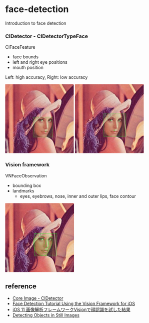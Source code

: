 # face-detection

Introduction to face detection 

### CIDetector - CIDetectorTypeFace
CIFaceFeature
- face bounds
- left and right eye positions
- mouth position

Left: high accuracy,  Right: low accuracy

<img src="https://github.com/khhk10/face-detection/blob/master/images/lena_high.png" height="220"> <img src="https://github.com/khhk10/face-detection/blob/master/images/lena_low.png" height="220">

### Vision framework
VNFaceObservation
- bounding box
- landmarks
  - eyes, eyebrows, nose, inner and outer lips, face contour

<img src="https://github.com/khhk10/face-detection/blob/master/images/lena_landmarks.png" height="220">

## reference

- [Core Image - CIDetector](https://developer.apple.com/documentation/coreimage/cidetector)
- [Face Detection Tutorial Using the Vision Framework for iOS](https://www.raywenderlich.com/1163620-face-detection-tutorial-using-the-vision-framework-for-ios)
- [iOS 11 画像解析フレームワークVisionで顔認識を試した結果](https://dev.classmethod.jp/smartphone/iphone/ios-11-vision/)
- [Detecting Objects in Still Images](https://developer.apple.com/documentation/vision/detecting_objects_in_still_images)
